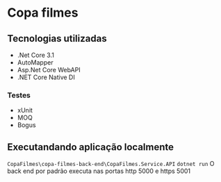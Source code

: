 # Copa filmes

## Tecnologias utilizadas

- .Net Core 3.1
- AutoMapper
- Asp.Net Core WebAPI
- .NET Core Native DI

### Testes
- xUnit
- MOQ
- Bogus

## Executandando aplicação localmente
`CopaFilmes\copa-filmes-back-end\CopaFilmes.Service.API`
`dotnet run`
O back end por padrão executa nas portas http 5000 e https 5001
